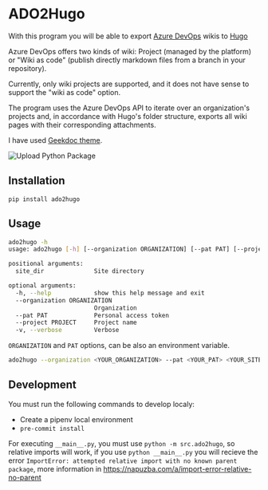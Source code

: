 # ADO2Hugo

With this program you will be able to export [Azure DevOps](https://azure.microsoft.com/es-es/services/devops/) wikis to [Hugo](https://gohugo.io/)

Azure DevOps offers two kinds of wiki: Project (managed by the platform) or "Wiki as code" (publish directly markdown files from a branch in your repository).

Currently, only wiki projects are supported, and it does not have sense to support the "wiki as code" option.

The program uses the Azure DevOps API to iterate over an organization's projects and, in accordance with Hugo's folder structure, exports all wiki pages with their corresponding attachments.

I have used [Geekdoc theme](https://themes.gohugo.io/hugo-geekdoc/).

![Upload Python Package](https://github.com/panicoenlaxbox/ADO2Hugo/workflows/Upload%20Python%20Package/badge.svg)

## Installation

```pip install ado2hugo```

## Usage

```bash
ado2hugo -h
usage: ado2hugo [-h] [--organization ORGANIZATION] [--pat PAT] [--project PROJECT] [-v] site_dir

positional arguments:
  site_dir              Site directory

optional arguments:
  -h, --help            show this help message and exit
  --organization ORGANIZATION
                        Organization
  --pat PAT             Personal access token
  --project PROJECT     Project name
  -v, --verbose         Verbose
```

`ORGANIZATION` and `PAT` options, can be also an environment variable.

```bash
ado2hugo --organization <YOUR_ORGANIZATION> --pat <YOUR_PAT> <YOUR_SITE_DIRECTORY>
```

## Development

You must run the following commands to develop localy:
- Create a pipenv local environment
- `pre-commit install`

For executing `__main__.py`, you must use `python -m src.ado2hugo`, so relative imports will work, if you use `python __main__.py` you will recieve the error `ImportError: attempted relative import with no known parent package`, 
more information in https://napuzba.com/a/import-error-relative-no-parent
